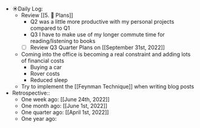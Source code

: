 - ☀️Daily Log:
    - Review [[5. 🍕 Plans]]
        - Q2 was a little more productive with my personal projects compared to Q1
        - Q3 I have to make use of my longer commute time for reading/listening to books
        - [ ] Review Q3 Quarter Plans on [[September 31st, 2022]]
    - Coming into the office is becoming a real constraint and adding lots of financial costs
        - Buying a car
        - Rover costs
        - Reduced sleep
    - Try to implement the [[Feynman Technique]] when writing blog posts
- Retrospective::
    - One week ago: [[June 24th, 2022]]
    - One month ago: [[June 1st, 2022]]
    - One quarter ago: [[April 1st, 2022]]
    - One year ago:
